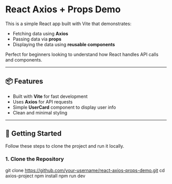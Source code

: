 # React Axios + Props Demo

This is a simple React app built with Vite that demonstrates:
- Fetching data using **Axios**
- Passing data via **props**
- Displaying the data using **reusable components**

Perfect for beginners looking to understand how React handles API calls and components.

---

## 📦 Features

- Built with **Vite** for fast development
- Uses **Axios** for API requests
- Simple **UserCard** component to display user info
- Clean and minimal styling

---

## 🚀 Getting Started

Follow these steps to clone the project and run it locally.

### 1. Clone the Repository

git clone https://github.com/your-username/react-axios-props-demo.git
cd axios-project
npm install
npm run dev

